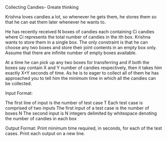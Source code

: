 Collecting Candies- Greate thinking


Krishna loves candies a lot, so whenever he gets them, he stores them so that he can eat them later whenever he wants to.

He has recently received N boxes of candies each containing Ci candies where Ci represents the total number of candies in the ith box. Krishna wants to store them in a single box. The only constraint is that he can choose any two boxes and store their joint contents in an empty box only. Assume that there are infinite number of empty boxes available.

At a time he can pick up any two boxes for transferring and if both the boxes say contain X and Y number of candies respectively, then it takes him exactly X+Y seconds of time. As he is to eager to collect all of them he has approached you to tell him the minimum time in which all the candies can be collected.



Input Format:



The first line of input is the number of test case T
Each test case is comprised of two inputs
The first input of a test case is the number of boxes N
The second input is N integers delimited by whitespace denoting the number of candies in each box


Output Format: Print minimum time required, in seconds, for each of the test cases. Print each output on a new line.
